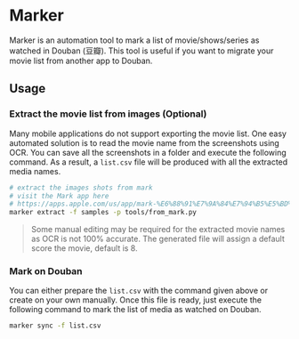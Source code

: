 # Marker

Marker is an automation tool to mark a list of movie/shows/series as watched in Douban (豆瓣). This tool is useful if you want to migrate your movie list from another app to Douban.

## Usage

### Extract the movie list from images (Optional)

Many mobile applications do not support exporting the movie list. One easy automated solution is to read the movie name from the screenshots using OCR.
You can save all the screenshots in a folder and execute the following command.
As a result, a `list.csv` file will be produced with all the extracted media names.

```bash
# extract the images shots from mark
# visit the Mark app here
# https://apps.apple.com/us/app/mark-%E6%88%91%E7%9A%84%E7%94%B5%E5%BD%B1%E6%B8%85%E5%8D%95/id1070986365
marker extract -f samples -p tools/from_mark.py
```

> Some manual editing may be required for the extracted movie names as OCR is not 100% accurate.
> The generated file will assign a default score the movie, default is 8.

### Mark on Douban

You can either prepare the `list.csv` with the command given above or create on your own manually.
Once this file is ready, just execute the following command to mark the list of media as watched on Douban.

```bash
marker sync -f list.csv
```
